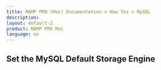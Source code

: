 ```yaml
---
title: MAMP PRO (Mac) Documentation > How Tos > MySQL
description: 
layout: default-2
product: MAMP PRO Mac
language: en
---
```


## Set the MySQL Default Storage Engine
